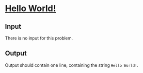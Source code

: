 # [Hello World!](https://open.kattis.com/problems/hello)

## Input

There is no input for this problem.

## Output

Output should contain one line, containing the string `Hello World!`.
